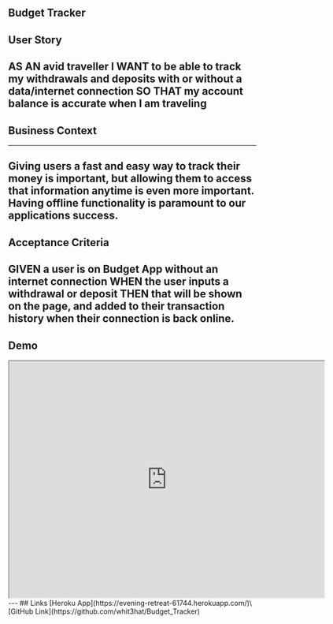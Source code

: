 ## Budget Tracker

## User Story
AS AN avid traveller
I WANT to be able to track my withdrawals and deposits with or without a data/internet connection
SO THAT my account balance is accurate when I am traveling
---
## Business Context
---
Giving users a fast and easy way to track their money is important, but allowing them to access that information anytime is even more important. Having offline functionality is paramount to our applications success.
---

## Acceptance Criteria
GIVEN a user is on Budget App without an internet connection
WHEN the user inputs a withdrawal or deposit
THEN that will be shown on the page, and added to their transaction history when their connection is back online.
---
## Demo
<iframe src="https://drive.google.com/file/d/10o5pgdwno1ou-wZOotGZOv279w9045_r/preview" width="640" height="480"></iframe>
---
## Links
[Heroku App](https://evening-retreat-61744.herokuapp.com/)\
[GitHub Link](https://github.com/whit3hat/Budget_Tracker)

